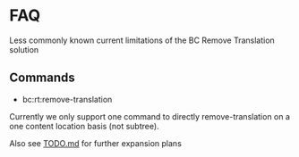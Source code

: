 FAQ
===

Less commonly known current limitations of the BC Remove Translation solution

## Commands

* bc:rt:remove-translation

Currently we only support one command to directly remove-translation on a one content location basis (not subtree).


Also see [TODO.md](TODO.md) for further expansion plans

